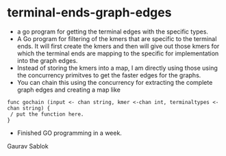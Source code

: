 # terminal-ends-graph-edges

- a go program for getting the terminal edges with the specific types.
-  A Go program for filtering of the kmers that are specific to the terminal ends. It will first create the kmers and then will give out those kmers for which the terminal ends are mapping to the specific for implementation into the graph edges.
-  Instead of storing the kmers into a map, I am directly using those using the concurrency primitves to get the faster edges for the graphs. 
-  You can chain this using the concurrency for extracting the complete graph edges and creating a map like
```
func gochain (input <- chan string, kmer <-chan int, terminaltypes <- chan string) {
 / put the function here.
}
```
-  Finished GO programming in a week.

Gaurav Sablok 
